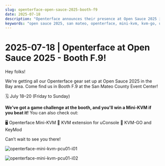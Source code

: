 ```yaml
---
slug: openterface-open-sauce-2025-booth-f9
date: 2025-07-18
description: "Openterface announces their presence at Open Sauce 2025 in San Mateo with Booth F.9, featuring a game challenge where winners can earn a Mini-KVM prize."
keywords: "open sauce 2025, san mateo, openterface, mini-kvm, kvm-go, uconsole, game challenge, booth f9, techxartisan"
---
```


# 2025-07-18 | Openterface at Open Sauce 2025 - Booth F.9!

Hey folks!

We're getting all our Openterface gear set up at Open Sauce 2025 in the Bay area. Come find us in Booth F.9 at the San Mateo County Event Center!

🗓️ July 18–20 (Friday to Sunday)

**We’ve got a game challenge at the booth, and you'll win a Mini-KVM if you beat it!** You can also check out:

🖥️ Openterface Mini-KVM
🧩 KVM extension for uConsole
🚀 KVM-GO and KeyMod

Can’t wait to see you there!

![openterface-mini-kvm-pcu01-i01](https://www.crowdsupply.com/img/5364/7e309d7c-e594-480e-9e41-1a4f91aa5364/openterface-mini-kvm-pcu01-i01_jpg_gallery-lg.jpg)

![openterface-mini-kvm-pcu01-i02](https://www.crowdsupply.com/img/d04f/0df6204b-96c7-4786-b1e7-eb082415d04f/openterface-mini-kvm-pcu01-i02_jpg_gallery-lg.jpg)
